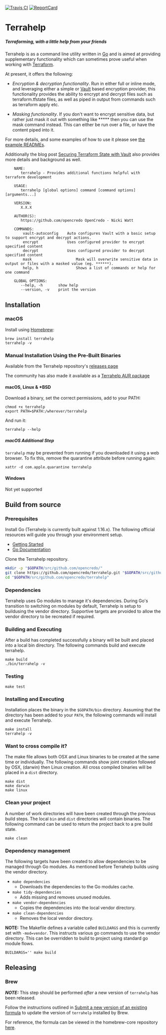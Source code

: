[![Travis CI][Travis-Image]][Travis-Url]
[![ReportCard][ReportCard-Image]][ReportCard-Url]

# Terrahelp
##### Terraforming, with a little help from your friends

Terrahelp is as a command line utility written in [Go](https://golang.org) and is aimed at
providing supplementary functionality which can sometimes prove useful when working with
[Terraform](https://www.terraform.io).

At present, it offers the following:

* _Encryption & decryption functionality_.
Run in either full or inline mode, and leveraging either a simple or [Vault](https://www.vaultproject.io) based encryption provider, this
functionality provides the ability to encrypt and decrypt files such as terraform.tfstate files, as well as piped in
output from commands such as terraform apply etc.

* _Masking functionality_.
If you don't want to encrypt sensitive data, but rather just mask it out with something like ***** then you can use
the mask command instead. This can either be run over a file, or have the content piped into it.

For more details, and some examples of how to use it please see [the example READMEs](https://github.com/opencredo/terrahelp/tree/master/examples).

Additionally the blog post [Securing Terraform State with Vault](https://www.opencredo.com/securing-terraform-state-with-vault) also provides more details and background as well.

        NAME:
           terrahelp - Provides additional functions helpful with terraform development

        USAGE:
           terrahelp [global options] command [command options] [arguments...]

        VERSION:
           X.X.X

        AUTHOR(S):
           https://github.com/opencredo OpenCredo - Nicki Watt

        COMMANDS:
            vault-autoconfig	Auto configures Vault with a basic setup to support encrypt and decrypt actions.
            encrypt		        Uses configured provider to encrypt specified content
            decrypt		        Uses configured provider to decrypt specified content
            mask                    Mask will overwrite sensitive data in output or files with a masked value (eg. ******).
            help, h                 Shows a list of commands or help for one command

        GLOBAL OPTIONS:
           --help, -h		show help
           --version, -v	print the version


## Installation

### macOS

Install using [Homebrew](https://brew.sh/):

    brew install terrahelp
    terrahelp -v

### Manual Installation Using the Pre-Built Binaries

Available from the Terrahelp repository's [releases page](https://github.com/opencredo/terrahelp/releases)

The community has also made it available as a [Terrahelp AUR package](https://aur.archlinux.org/packages/terrahelp)

#### macOS, Linux & *BSD

Download a binary, set the correct permissions, add to your PATH:

    chmod +x terrahelp
    export PATH=$PATH:/wherever/terrahelp

And run it:

    terrahelp --help

##### macOS Additional Step

`terrahelp` may be prevented from running if you downloaded it using a web browser. To fix this, remove the quarantine attribute before running again:

    xattr -d com.apple.quarantine terrahelp

#### Windows

Not yet supported

## Build from source

### Prerequisites

Install Go (Terrahelp is currently built against 1.16.x).  The following official resources will guide you through your environment setup.

* [Getting Started](https://golang.org/doc/install)
* [Go Documentation](https://golang.org/doc)

Clone the Terrahelp repository.

```bash
mkdir -p "$GOPATH/src/github.com/opencredo/"
git clone https://github.com/opencredo/terrahelp.git "$GOPATH/src/github.com/opencredo/terrahelp"
cd "$GOPATH/src/github.com/opencredo/terrahelp"
```

### Dependencies

Terrahelp uses Go modules to manage it's dependencies.  During Go's transition to switching on modules by default, Terrahelp is setup to buildusing the vendor directory.
Supportive targets are prvoided to allow the vendor directory to be recreated if required.

### Building and Executing

After a build has completed successfully a binary will be built and placed into a local bin directory.  The following commands build and execute terrahelp.

    make build
    ./bin/terrahelp -v

### Testing

    make test

### Installing and Executing

Installation places the binary in the `$GOPATH/bin` directory. Assuming that the directory has been added to your `PATH`, the following commands will install and execute Terrahelp.

    make install
    terrahelp -v

### Want to cross compile it?

The make file allows both OSX and Linux binaries to be created at the same time or individually.
The following commands show joint creation followed by OSX, (darwin) then Linux creation.  All cross compiled binaries will be placed in a `dist` directory.

    make dist
    make darwin
    make linux

### Clean your project

A number of work directories will have been created through the previous build steps. The local `bin` and `dist` directories will contain binaries.
The following command can be used to return the project back to a pre build state.

    make clean

### Dependency management

The following targets have been created to allow dependencies to be managed through Go modules.  As mentioned before Terrahelp builds using the vendor directory.

* `make dependencies`
  * Downloads the dependencies to the Go modules cache.
* `make tidy-dependencies`
  * Adds missing and removes unused modules.
* `make vendor-dependencies`
  * Copies the dependencies into the local vendor directory.
* `make clean-dependencies`
  * Removes the local vendor directory.

**NOTE:**  The Makefile defines a variable called `BUILDARGS` and this is currently set with `-mod=vendor`.  This instructs various go commands to use the vendor directory.  This can be overridden to build to project using standard go module flows.

    BUILDARGS='' make build

## Releasing

### Brew
***NOTE:*** This step should be performed *after* a new version of `terrahelp` has been released.

Follow the instructions outlined in [Submit a new version of an existing formula][Homebrew-Update-Formula] to update the version of `terrahelp` installed by Brew.

For reference, the formula can be viewed in the homebrew-core repository [here][Terrahelp-Formula].

[Travis-Image]: https://travis-ci.org/opencredo/terrahelp.svg?branch=master
[Travis-Url]: https://travis-ci.org/opencredo/terrahelp
[ReportCard-Url]: http://goreportcard.com/report/opencredo/terrahelp
[ReportCard-Image]: http://goreportcard.com/badge/opencredo/terrahelp
[Homebrew-Update-Formula]: https://docs.brew.sh/How-To-Open-a-Homebrew-Pull-Request#submit-a-new-version-of-an-existing-formula
[Terrahelp-Formula]: https://github.com/Homebrew/homebrew-core/blob/master/Formula/terrahelp.rb
